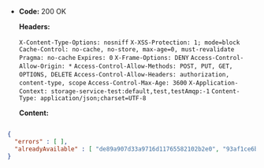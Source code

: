 * **Code:** 200 OK

  **Headers:**

  `X-Content-Type-Options: nosniff`
  `X-XSS-Protection: 1; mode=block`
  `Cache-Control: no-cache, no-store, max-age=0, must-revalidate`
  `Pragma: no-cache`
  `Expires: 0`
  `X-Frame-Options: DENY`
  `Access-Control-Allow-Origin: *`
  `Access-Control-Allow-Methods: POST, PUT, GET, OPTIONS, DELETE`
  `Access-Control-Allow-Headers: authorization, content-type, scope`
  `Access-Control-Max-Age: 3600`
  `X-Application-Context: storage-service-test:default,test,testAmqp:-1`
  `Content-Type: application/json;charset=UTF-8`

  **Content:**

```json

{
  "errors" : [ ],
  "alreadyAvailable" : [ "de89a907d33a9716d11765582102b2e0", "93af1ce6b38ad1431b85ff024bb337a0" ]
}
```